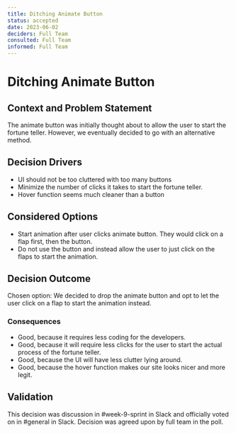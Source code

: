 ```yaml
---
title: Ditching Animate Button
status: accepted
date: 2023-06-02
deciders: Full Team
consulted: Full Team
informed: Full Team
---
```

# Ditching Animate Button

## Context and Problem Statement

The animate button was initially thought about to allow the user to start the fortune teller. However, we eventually decided to go with an alternative method.

<!-- This is an optional element. Feel free to remove. -->
## Decision Drivers

* UI should not be too cluttered with too many buttons
* Minimize the number of clicks it takes to start the fortune teller.
* Hover function seems much cleaner than a button

## Considered Options

* Start animation after user clicks animate button. They would click on a flap first, then the button.
* Do not use the button and instead allow the user to just click on the flaps to start the animation.

## Decision Outcome

Chosen option: We decided to drop the animate button and opt to let the user click on a flap to start the animation instead.

### Consequences

* Good, because it requires less coding for the developers.
* Good, because it will require less clicks for the user to start the actual process of the fortune teller.
* Good, because the UI will have less clutter lying around.
* Good, because the hover function makes our site looks nicer and more legit.

## Validation

This decision was discussion in #week-9-sprint in Slack and officially voted on in #general in Slack. Decision was agreed upon by full team in the poll.
